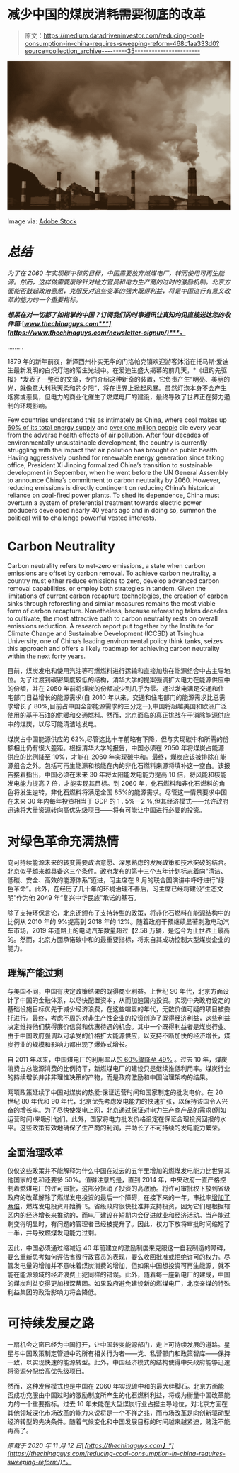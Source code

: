 # 减少中国的煤炭消耗需要彻底的改革

> 原文：<https://medium.datadriveninvestor.com/reducing-coal-consumption-in-china-requires-sweeping-reform-468c1aa333d0?source=collection_archive---------35----------------------->

![](img/e87dbd2631bcfb8b6f99d4232a761155.png)

Image via: [Adobe Stock](https://stock.adobe.com/)

# *总结*

*为了在 2060 年实现碳中和的目标，中国需要放弃燃煤电厂，转而使用可再生能源。然而，这样做需要废除针对地方官员和电力生产商的过时的激励机制。北京方面能否鼓起政治意愿，克服反对这些变革的强大既得利益，将是中国进行有意义改革的能力的一个重要指标。*

***想呆在对一切都了如指掌的中国？订阅我们的时事通讯让真知灼见直接送达您的收件箱:***[***www.thechinaguys.com***](https://www.thechinaguys.com/newsletter-signup/)***。***

………

1879 年的新年前夜，新泽西州朴实无华的门洛帕克镇欢迎游客沐浴在托马斯·爱迪生最新发明的白炽灯泡的陌生光线中。在爱迪生盛大揭幕的前几天，*《纽约先驱报》*发表了一整页的文章，专门介绍这种新奇的装置，它负责产生“明亮、美丽的光，就像意大利秋天柔和的夕阳”，将在世界上掀起风暴。虽然灯泡本身不会产生烟雾或恶臭，但电力的商业化催生了燃煤电厂的建设，最终导致了世界正在努力遏制的环境影响。

Few countries understand this as intimately as China, where coal makes up [60% of its total energy supply](https://chinadialogue.net/en/business/11107-china-s-coal-consumption-on-the-rise/) and [over one million people](https://www.scmp.com/news/china/science/article/2166542/air-pollution-killing-1-million-people-and-costing-chinese#:~:text=China%20%2F%20Science-,Air%20pollution%20is%20killing%201%20million%20people%20and%20costing%20Chinese,year%2C%20research%20from%20CUHK%20shows) die every year from the adverse health effects of air pollution. After four decades of environmentally unsustainable development, the country is currently struggling with the impact that air pollution has brought on public health. Having aggressively pushed for renewable energy generation since taking office, President Xi Jinping formalized China’s transition to sustainable development in September, when he went before the UN General Assembly to announce China’s commitment to carbon neutrality by 2060\. However, reducing emissions is directly contingent on reducing China’s historical reliance on coal-fired power plants. To shed its dependence, China must overturn a system of preferential treatment towards electric power producers developed nearly 40 years ago and in doing so, summon the political will to challenge powerful vested interests.

# Carbon Neutrality

Carbon neutrality refers to net-zero emissions, a state when carbon emissions are offset by carbon removal. To achieve carbon neutrality, a country must either reduce emissions to zero, develop advanced carbon removal capabilities, or employ both strategies in tandem. Given the limitations of current carbon recapture technologies, the creation of carbon sinks through reforesting and similar measures remains the most viable form of carbon recapture. Nonetheless, because reforesting takes decades to cultivate, the most attractive path to carbon neutrality rests on overall emissions reduction. A research report put together by the Institute for Climate Change and Sustainable Development (ICCSD) at Tsinghua University, one of China’s leading environmental policy think tanks, seizes this approach and offers a likely roadmap for achieving carbon neutrality within the next forty years.

目前，煤炭发电和使用汽油等可燃燃料进行运输和直接加热在能源组合中占主导地位。为了过渡到碳密集度较低的结构，清华大学的提案强调扩大电力在能源供应中的份额，并在 2050 年前将煤炭的份额减少到几乎为零。通过发电满足交通和住宅部门日益增长的能源需求(自 2010 年以来，交通和住宅部门的能源需求比总需求增长了 80%,目前占中国全部能源需求的三分之一),中国将超越美国和欧洲广泛使用的基于石油的供暖和交通燃料。然而，北京面临的真正挑战在于消除能源供应中的煤炭，以尽可能清洁地发电。

煤炭占中国能源供应的 62%,尽管这比十年前略有下降，但与实现碳中和所需的份额相比仍有很大差距。根据清华大学的报告，中国必须在 2050 年将煤炭占能源供应的比例降至 10%，才能在 2060 年实现碳中和。最终，煤炭应该被排除在能源组合之外。包括可再生能源和核能在内的非化石燃料来源将填补这一空白。该报告接着指出，中国必须在未来 30 年将太阳能发电能力提高 10 倍，将风能和核能发电能力提高 7 倍，才能实现其目标。到 2060 年，化石燃料和非化石燃料的角色将发生逆转，非化石燃料将满足全国 85%的能源需求。尽管这一情景要求中国在未来 30 年内每年投资相当于 GDP 的 1 . 5%—2 %,但其经济模式——允许政府迅速将大量资源转向高优先级项目——将有可能让中国进行必要的投资。

# 对绿色革命充满热情

向可持续能源未来的转变需要政治意愿、深思熟虑的发展政策和技术突破的结合。北京似乎越来越具备这三个条件。政府发布的第十三个五年计划标志着向“清洁、低碳、安全、高效的能源体系”迈进，习主席在 9 月的联合国演讲中呼吁进行“绿色革命”。此外，在经历了几十年的环境治理不善后，习主席已经将建设“生态文明”作为他 2049 年“复兴中华民族”承诺的基石。

除了支持环保言论，北京还颁布了支持转型的政策，将非化石燃料在能源结构中的比例从 2010 年的 9%提高到 2018 年的 12%。随着政府干预继续显著刺激电动汽车市场，2019 年道路上的电动汽车数量超过【2.58 万辆，是迄今为止世界上最高的。然而，北京方面承诺碳中和的最重要指标，将来自其成功控制大型煤炭企业的能力。

## 理解产能过剩

与美国不同，中国有决定政策结果的既得商业利益。上世纪 90 年代，北京方面设计了中国的金融体系，以尽快配置资本，从而加速国内投资。实现中央政府设定的基础设施目标优先于减少经济浪费，在这些喧嚣的年代，无数价值可疑的项目被委托进行。最终，考虑不周的对非生产性企业的投资创造了既得经济利益，这些利益决定维持他们获得廉价信贷和优惠待遇的机会。其中一个既得利益者是煤炭行业。由于中国政府强调以可承受的价格扩大能源供应，以支持不断加快的经济增长，煤炭行业的规模和影响力都出现了爆炸式增长。

自 2011 年以来，中国煤电厂的利用率从[的 60%骤降至 49%](https://www.carbonbrief.org/analysis-will-china-build-hundreds-of-new-coal-plants-in-the-2020s#:~:text=China's%20coal%2Dfired%20capacity%20currently,being%20proposed%20at%20250%2D350GW.) 。过去 10 年，煤炭消费占总能源消费的比例持平，新燃煤电厂的建设只是继续推低利用率。煤炭行业的持续增长并非非理性决策的产物，而是政府激励和中国治理架构的结果。

两项政策延续了中国对煤炭的热爱:保证运营时间和国家制定的批发电价。在 20 世纪 80 年代和 90 年代，北京优先考虑发电能力的快速扩张，以保持该国令人兴奋的增长率。为了尽快使发电上网，北京通过保证对电力生产商产品的需求(例如运营时间)来吸引他们。此外，国家将电力批发价格设定在保证合理投资回报的水平。这些政策有效地确保了生产商的利润，并助长了不可持续的发电能力繁荣。

## 全面治理改革

仅仅这些政策并不能解释为什么中国在过去的五年里增加的燃煤发电能力比世界其他国家的总和还要多 50%。值得注意的是，直到 2014 年，中央政府一直严格控制着燃煤电厂的许可审批，这部分抵消了投资的高激励。将许可审批权下放到省级政府的改革解除了燃煤发电投资的最后一个障碍，在接下来的一年，审批率[增加了两倍](https://voxeu.org/article/china-overinvested-coal-power-here-s-why#:~:text=While%20policy%20efforts1%20have,competitive%20market%20price%20of%20electricity.)，燃煤发电投资开始腾飞。省级政府很快批准并支持投资，因为它们是根据辖区内的经济增长来推动的，而电厂建设在短期内会促进就业和经济活动。当产能过剩变得明显时，有问题的管理者已经被提升了。因此，权力下放将审批时间缩短了一半，并导致燃煤发电能力过剩。

因此，中国必须通过缩减近 40 年前建立的激励制度来克服这一自我制造的障碍，要么重新思考如何评估省级行政官员的表现，要么收回批准或拒绝许可的权力。尽管发电量的增加并不意味着煤炭消费的增加，但如果中国想投资可再生能源，就不能在能源领域的经济浪费上犯同样的错误。此外，随着每一座新电厂的建成，中国的煤炭利益变得更加根深蒂固。如果政府避免建设新的燃煤电厂，北京亲煤的特殊利益集团的政治影响力将会降低。

# 可持续发展之路

一扇机会之窗已经为中国打开，让中国转变能源部门，走上可持续发展的道路。星星与中国政策制定管道中的所有相关行为者——党、私营部门和政策智库——保持一致，以实现快速的能源转型。此外，中国经济模式的结构使得中央政府能够迅速将资源分配给高优先级项目。

然而，这种发展模式也是中国在 2060 年实现碳中和的最大绊脚石。北京方面能否成功克服由中国过时的激励制度所产生的化石燃料利益，将成为衡量中国改革能力的一个重要指标。过去 10 年未能在大型煤炭行业占据主导地位，对北京方面在其他领域深化市场改革的能力来说将是一个不祥之兆，而市场改革是向创新驱动型经济转型的先决条件。随着气候变化和中国发展目标的时间越来越紧迫，赌注不能再高了。

*原载于 2020 年 11 月 12 日*[*【https://thechinaguys.com】*](https://thechinaguys.com/reducing-coal-consumption-in-china-requires-sweeping-reform/)*。*